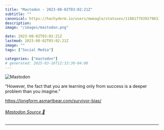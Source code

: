 ```yaml
---
title: "Mastodon - 2023-08-02T03:02:21Z"
subtitle: ""
canonical: https://hachyderm.io/users/mweagle/statuses/110817793927983326
description:
image: "/images/mastodon.png"

date: 2023-08-02T03:02:21Z
lastmod: 2023-08-02T03:02:21Z
image: ""
tags: ["Social Media"]

categories: ["mastodon"]
# generated: 2025-03-16T12:33:30-04:00
---
```

![Mastodon](/images/mastodon.png)

<p>“However, the fact that you are learning only from success is a deeper problem than you imagine.”</p><p><a href="https://longform.asmartbear.com/survivor-bias/" target="_blank" rel="nofollow noopener noreferrer" translate="no"><span class="invisible">https://</span><span class="ellipsis">longform.asmartbear.com/surviv</span><span class="invisible">or-bias/</span></a></p>


###### [Mastodon Source 🐘](https://hachyderm.io/@mweagle/110817793927983326)

___
